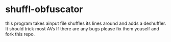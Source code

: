 # shuffl-obfuscator

this program takes ainput file shuffles its lines around and adds a deshuffler. It should trick most AVs
If there are any bugs please fix them youself and fork this repo.
